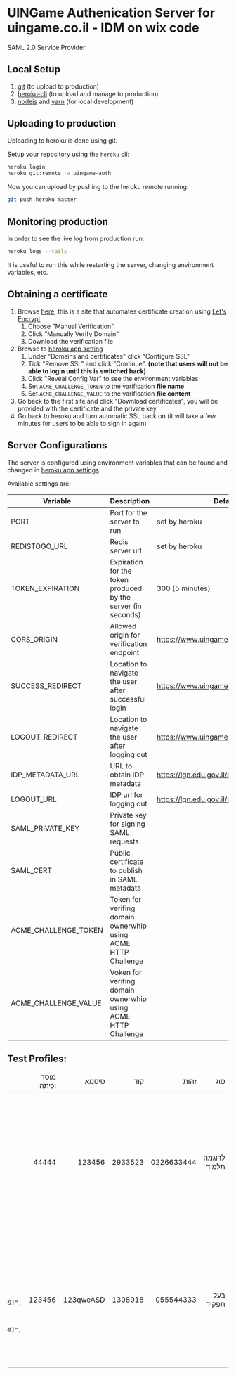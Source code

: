 # UINGame Authenication Server for uingame.co.il - IDM on wix code

SAML 2.0 Service Provider

## Local Setup
1. [git](https://git-scm.com/download) (to upload to production)
2. [heroku-cli](https://devcenter.heroku.com/articles/heroku-cli) (to upload and manage to production)
3. [nodejs](https://nodejs.org/) and [yarn](https://yarnpkg.com/) (for local development)

## Uploading to production
Uploading to heroku is done using git.

Setup your repository using the `heroku` cli:
```sh
heroku login
heroku git:remote -a uingame-auth
```

Now you can upload by pushing to the heroku remote running:
```sh
git push heroku master
```

## Monitoring production
In order to see the live log from production run:
```sh
heroku logs --tails
```
It is useful to run this while restarting the server, changing environment variables, etc.

## Obtaining a certificate
1. Browse [here](https://www.sslforfree.com/create?domains=auth.uingame.co.il), this is a site that automates certificate creation using [Let's Encrypt](https://letsencrypt.org/)
    1. Choose "Manual Verification"
    2. Click "Manually Verify Domain"
    3. Download the verification file
2. Browse to [heroku app setting](https://dashboard.heroku.com/apps/uingame-auth/settings)
    1. Under "Domains and certificates" click "Configure SSL"
    2. Tick "Remove SSL" and click "Continue". **(note that users will not be able to login until this is switched back)**
    3. Click "Reveal Config Var" to see the environment variables
    4. Set `ACME_CHALLENGE_TOKEN` to the varification **file name**
    5. Set `ACME_CHALLENGE_VALUE` to the varification **file content**
3. Go back to the first site and click "Download certificates", you will be provided with the certificate and the private key
4. Go back to heroku and turn automatic SSL back on (it will take a few minutes for users to be able to sign in again)

## Server Configurations
The server is configured using environment variables that can be found and changed in [heroku app settings](https://dashboard.heroku.com/apps/uingame-auth/settings).

Available settings are:

| Variable | Description | Default Value |
| --- | --- | --- |
| PORT | Port for the server to run | set by heroku |
| REDISTOGO_URL | Redis server url | set by heroku |
| TOKEN_EXPIRATION | Expiration for the token produced by the server (in seconds) | 300 (5 minutes) |
| CORS_ORIGIN | Allowed origin for verification endpoint | https://www.uingame.co.il |
| SUCCESS_REDIRECT | Location to navigate the user after successful login | https://www.uingame.co.il/createsession |
| LOGOUT_REDIRECT | Location to navigate the user after logging out | https://www.uingame.co.il |
| IDP_METADATA_URL | URL to obtain IDP metadata | https://lgn.edu.gov.il/nidp/saml2/metadata |
| LOGOUT_URL | IDP url for logging out | https://lgn.edu.gov.il/nidp/jsp/logoutSuccess.jsp |
| SAML_PRIVATE_KEY | Private key for signing SAML requests | |
| SAML_CERT | Public certificate to publish in SAML metadata | |
| ACME_CHALLENGE_TOKEN | Token for verifing domain ownerwhip using ACME HTTP Challenge | |
| ACME_CHALLENGE_VALUE | Voken for verifing domain ownerwhip using ACME HTTP Challenge | |

## Test Profiles:
<table style="direction: rtl">
  <thead>
    <td>סוג</td>
    <td>זהות</td>
    <td>קוד</td>
    <td>סיסמא</td>
    <td>מוסד וכיתה<td>
    <td>profile</td>
  </thead>
  <tbody>
    <tr>
      <td> לדוגמה 
        תלמיד</td>
      <td>0226633444</td>
      <td>2933523</td>
      <td>123456</td>
      <td>44444 </td>
      <td>
        <pre style="direction: ltr">
{
  "issuer": "https://is.remote.education.gov.il/nidp/saml2/metadata",
  "sessionIndex": "idiY1dyZP15I5N_MFg2IAPmRAmtcM",
  "nameID": "xP9Oq4k9qRsDNUAQbj9PF2o8TRphNkYYX7D/jg==",
  "nameIDFormat": "urn:oasis:names:tc:SAML:1.1:nameid-format:unspecified",
  "nameQualifier": "https://is.remote.education.gov.il/nidp/saml2/metadata",
  "spNameQualifier": "http://auth.uingame.co.il",
  "http://schemas.education.gov.il/ws/2015/01/identity/claims/studentmakbila": "2",
  "http://schemas.education.gov.il/ws/2015/01/identity/claims/studentmosad": "444444",
  "http://schemas.xmlsoap.org/ws/2005/05/identity/claims/name": "0226633444",
  "http://schemas.xmlsoap.org/ws/2005/05/identity/claims/givenname": "פלוני",
  "http://schemas.xmlsoap.org/ws/2005/05/identity/claims/surname": "אלמוני",
  "http://schemas.education.gov.il/ws/2015/01/identity/claims/zehut": "216636092",
  "http://schemas.xmlsoap.org/ws/2005/05/identity/claims/displayname": "ג'אדי טראבין",
  "http://schemas.education.gov.il/ws/2015/01/identity/claims/studentkita": "5",
  "http://schemas.education.gov.il/ws/2015/01/identity/claims/orgrolesyeshuyot": "444444",
  "http://schemas.education.gov.il/ws/2015/01/identity/claims/isstudent": "Yes"
}
        </pre>
      </td>
    </tr>
    <tr>
      <td>בעל תפקיד</td>
      <td>055544333</td>
      <td>1308918</td>
      <td>123qweASD</td>
      <td>123456</td>
      <td>
        <pre style="direction: ltr">
{
  "issuer": "https://is.remote.education.gov.il/nidp/saml2/metadata",
  "sessionIndex": "idBPNsA7JYXObk_Go3DZ6y1_VLtFQ",
  "nameID": "oT8ZmOFKRl+SJlMDfSxcBHguWAp/KlEPSKfomQ==",
  "nameIDFormat": "urn:oasis:names:tc:SAML:1.1:nameid-format:unspecified",
  "nameQualifier": "https://is.remote.education.gov.il/nidp/saml2/metadata",
  "spNameQualifier": "http://auth.uingame.co.il",
  "http://schemas.xmlsoap.org/ws/2005/05/identity/claims/name": "0057626053",
  "http://schemas.xmlsoap.org/ws/2005/05/identity/claims/givenname": "ישראלה",
  "http://schemas.education.gov.il/ws/2015/01/identity/claims/orgrolecomplex": "667[Maarechet_hinuch:99999999]",
  "http://schemas.xmlsoap.org/ws/2005/05/identity/claims/surname": "ישראלה",
  "http://schemas.education.gov.il/ws/2015/01/identity/claims/zehut": "055544333",
  "http://schemas.xmlsoap.org/ws/2005/05/identity/claims/displayname": "ישראלה",
  "http://schemas.education.gov.il/ws/2015/01/identity/claims/orgrolessimple": "667[Maarechet_hinuch:99999999]",
  "http://schemas.education.gov.il/ws/2015/01/identity/claims/orgrolesyeshuyot": "99999999",
  "http://schemas.education.gov.il/ws/2015/01/identity/claims/isstudent": "No"
}
        </pre>
      </td>
    </tr>
  </tbody>
</table>
